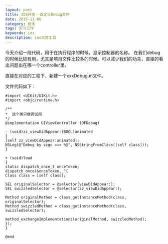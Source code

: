 ```yaml
---
layout: post
title: IOS开发--自定义Debug文件
date: 2015-11-06
category: 技术
tags: 实习工作
keywords: ios
description: ios日常工具
---
```


今天介绍一段代码，用于在执行程序的时候，显示控制器的名称。
在我们debug的时候比较有用，尤其是项目文件比较多的时候。可以减少我们的功夫，直接的看出问题出在哪一个controller里。

直接在对应的工程下，新建一个xxxDebug.m文件。

文件代码如下：

    #import <UIKit/UIKit.h>
    #import <objc/runtime.h>

    /**
    *  这个类只做调试用
    */
    @implementation UIViewController (DFDebug)

    - (void)zz_viewDidAppear:(BOOL)animated
    {
    [self zz_viewDidAppear:animated];
    NSLog(@"Debug by zzgo ==> %@", NSStringFromClass([self class]));
    }

    + (void)load
    {
    static dispatch_once_t onceToken;
    dispatch_once(&onceToken, ^{
    Class class = [self class];

    SEL originalSelector = @selector(viewDidAppear:);
    SEL swizzledSelector = @selector(zz_viewDidAppear:);

    Method originalMethod = class_getInstanceMethod(class, originalSelector);
    Method swizzledMethod = class_getInstanceMethod(class, swizzledSelector);

    method_exchangeImplementations(originalMethod, swizzledMethod);
    });
    }

    @end



 
